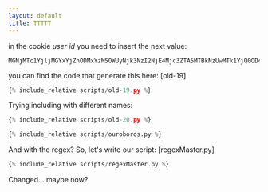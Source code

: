 ```yaml
---
layout: default
title: TTTTT
---
```




in the cookie *user id* you need to insert the next value:
```
MGNjMTc1YjljMGYxYjZhODMxYzM5OWUyNjk3NzI2NjE4Mjc3ZTA5MTBkNzUwMTk1YjQ0ODc5NzYxNmUwOTFhZDZmOGY1NzcxNTA5MGRhMjYzMjQ1Mzk4OGQ5YTE1MDFiODY1YzBjMGI0YWIwZTA2M2U1Y2FhMzM4N2MxYTg3NDE3YjhiOTY1YWQ0YmNhMGU0MWFiNTFkZTdiMzEzNjNhMQ==
```

you can find the code that generate this here: [old-19]
```py
{% include_relative scripts/old-19.py %}
```

Trying including with different names:
```py
{% include_relative scripts/old-20.py %}
```
```py
{% include_relative scripts/ouroboros.py %}
```

And with the regex?
So, let's write our script: [regexMaster.py]
```py
{% include_relative scripts/regexMaster.py %}
```


Changed... maybe now?